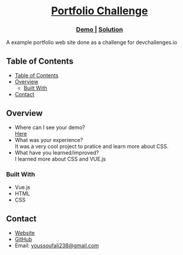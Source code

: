 <!-- Please update value in the {}  -->

<h1 align="center"><a href="https://aliahmedyoussouf.github.io/Portfolio/">Portfolio Challenge</a></h1>
<div align="center">
  <h3>
    <a href="https://aliahmedyoussouf.github.io/Portfolio/">
      Demo
    </a>
    <span> | </span>
    <a href="https://github.com/ALIAHMEDYoussouf">
      Solution
    </a>
  </h3>
</div>

<p>A example portfolio web site done as a challenge for <a target="_blank" href="https://devchallenges.io"></a>devchallenges.io</p>

## Table of Contents

- [Table of Contents](#table-of-contents)
- [Overview](#overview)
  - [Built With](#built-with)
- [Contact](#contact)

## Overview


- Where can I see your demo?<br>
  [Here](https://aliahmedyoussouf.github.io/Portfolio/)
- What was your experience?<br>
  It was a very cool project to pratice and learn more about CSS.
- What have you learned/improved?<br>
  I learned more about CSS and VUE.js


### Built With

<!-- This section should list any major frameworks that you built your project using. Here are a few examples.-->

- Vue.js
- HTML
- CSS

## Contact

- [Website](https://aliahmedyoussouf.github.io/Portfolio/)
- [GitHub](https://github.com/ALIAHMEDYoussouf)
- Email: youssoufali238@gmail.com
